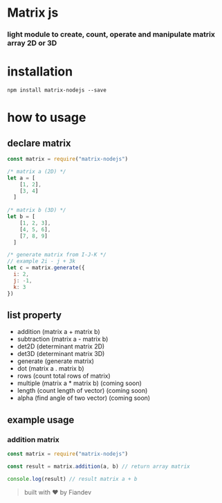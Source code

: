 # Matrix js

### light module to create, count, operate and manipulate matrix array 2D or 3D

# installation
```shell
npm install matrix-nodejs --save
```

# how to usage

## declare matrix

```javascript
const matrix = require("matrix-nodejs")

/* matrix a (2D) */
let a = [
    [1, 2],
    [3, 4]
  ]
  
/* matrix b (3D) */
let b = [
    [1, 2, 3],
    [4, 5, 6],
    [7, 8, 9]
  ]

/* generate matrix from I-J-K */
// example 2i - j + 3k
let c = matrix.generate({
  i: 2,
  j: -1,
  k: 3
})
```

## list property

- addition (matrix a + matrix b)
- subtraction (matrix a - matrix b)
- det2D (determinant matrix 2D)
- det3D (determinant matrix 3D)
- generate (generate matrix)
- dot (matrix a . matrix b)
- rows (count total rows of matrix)
- multiple (matrix a * matrix b) (coming soon)
- length (count length of vector) (coming soon)
- alpha (find angle of two vector) (coming soon)

## example usage
### addition matrix

```javascript
const matrix = require("matrix-nodejs")

const result = matrix.addition(a, b) // return array matrix

console.log(result) // result matrix a + b
```


> built with ❤️ by Fiandev